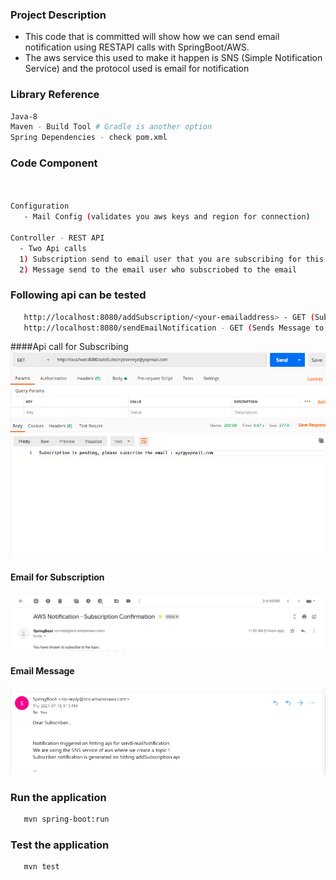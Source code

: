 ### Project Description
- This code that is committed will show how we can send email notification using RESTAPI calls with SpringBoot/AWS.
- The aws service this used to make it happen is SNS (Simple Notification Service) and the protocol used is email for notification


### Library Reference
```sh
Java-8
Maven - Build Tool # Gradle is another option
Spring Dependencies - check pom.xml
```

### Code Component
```sh
 
     
Configuration
   - Mail Config (validates you aws keys and region for connection)
        
Controller - REST API
  - Two Api calls
  1) Subscription send to email user that you are subscribing for this topic which has to be accepted by the email user
  2) Message send to the email user who subscriobed to the email
```
### Following api can be tested
```sh
   http://localhost:8080/addSubscription/<your-emailaddress> - GET (Subscription api)
   http://localhost:8080/sendEmailNotification - GET (Sends Message to all email user who accepted subscription) 
```

####Api call for Subscribing 
![Screenshot](Rest-call-Subscription.png)

#### Email for Subscription
![Screenshot](Subscribe-email.png)

#### Email Message
![Screenshot](Email-message.png)

### Run the application
```sh
   mvn spring-boot:run
```
### Test the application
```sh
   mvn test
```

